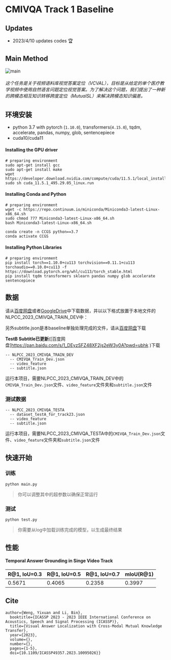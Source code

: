 # CMIVQA Track 1 Baseline



## Updates

- 2023/4/10 updates codes 🏆

## Main Method

![main](./image/main.png)

###### 这个任务是关于视频语料库视觉答案定位（VCVAL），目标是从给定的单个医疗教学视频中使用自然语言问题定位视觉答案。为了解决这个问题，我们提出了一种新的跨模态相互知识转移跨度定位（MutualSL）来解决跨模态知识偏差。


## 环境安装

- python 3.7 with pytorch (`1.10.0`), transformers(`4.15.0`), tqdm, accelerate, pandas, numpy, glob, sentencepiece
- cuda10/cuda11

#### Installing the GPU driver

```shell script
# preparing environment
sudo apt-get install gcc
sudo apt-get install make
wget https://developer.download.nvidia.com/compute/cuda/11.5.1/local_installers/cuda_11.5.1_495.29.05_linux.run
sudo sh cuda_11.5.1_495.29.05_linux.run
```

#### Installing Conda and Python

```shell script
# preparing environment
wget -c https://repo.continuum.io/miniconda/Miniconda3-latest-Linux-x86_64.sh
sudo chmod 777 Miniconda3-latest-Linux-x86_64.sh 
bash Miniconda3-latest-Linux-x86_64.sh

conda create -n CCGS python==3.7
conda activate CCGS
```

#### Installing Python Libraries

```plain
# preparing environment
pip install torch==1.10.0+cu113 torchvision==0.11.1+cu113 torchaudio==0.10.0+cu113 -f https://download.pytorch.org/whl/cu113/torch_stable.html
pip install tqdm transformers sklearn pandas numpy glob accelerate sentencepiece
```

## 数据

请从[百度网盘](https://pan.baidu.com/s/1eN_mo3iHyyHVH_8dciElqA?pwd=9871)或者[GoogleDrive](https://drive.google.com/drive/folders/1QbY8DEaVLkY2w6vOCWAs4ZQFHgJ3q8ui?usp=sharing)中下载数据，并以以下格式放置于本地文件的NLPCC_2023_CMIVQA_TRAIN_DEV中：

另外subtitle.json是本baseline单独处理完成的文件，请从[百度网盘](https://pan.baidu.com/s/1_4nUimt8oHhAX1Deaxp0_g?pwd=2024)下载

**TestB Subtitle已更新**([百度网盘]https://pan.baidu.com/s/1_DEyzSFZ48XF2js2eW3y0A?pwd=ubhk )下载
```plain
-- NLPCC_2023_CMIVQA_TRAIN_DEV
  -- CMIVQA_Train_Dev.json
  -- video_feature
  -- subtitle.json
```

运行本项目，需要NLPCC_2023_CMIVQA_TRAIN_DEV中的`CMIVQA_Train_Dev.json`文件、`video_feature`文件夹和`subtitle.json`文件



### 测试数据

```plain
-- NLPCC_2023_CMIVQA_TESTA
  -- dataset_testA_for_track23.json
  -- video_feature
  -- subtitle.json
```

运行本项目，需要NLPCC_2023_CMIVQA_TESTA中的`CMIVQA_Train_Dev.json`文件、`video_feature`文件夹和`subtitle.json`文件



## 快速开始

### 训练

```shell script
python main.py
```

> 你可以调整其中的超参数以确保正常运行

### 测试

```shell script
python test.py
```

> 你需要从log中加载训练完成的模型，以生成最终结果



## 性能

#### Temporal Answer Grounding in Singe Video Track

| R@1, IoU=0.3 | R@1, IoU=0.5 | R@1, IoU=0.7 | mIoU(R@1) |
| ------------ | ------------ | ------------ | --------- |
| 0.5671        | 0.4065        | 0.2358       | 0.3997     |



## Cite
```
author={Weng, Yixuan and Li, Bin},
  booktitle={ICASSP 2023 - 2023 IEEE International Conference on Acoustics, Speech and Signal Processing (ICASSP)}, 
  title={Visual Answer Localization with Cross-Modal Mutual Knowledge Transfer}, 
  year={2023},
  volume={},
  number={},
  pages={1-5},
  doi={10.1109/ICASSP49357.2023.10095026}}
```
